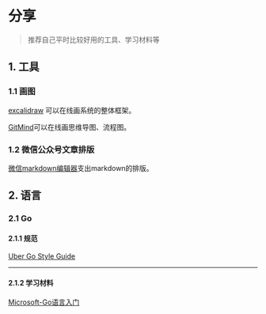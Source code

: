 # 分享

> 推荐自己平时比较好用的工具、学习材料等

## 1. 工具

### 1.1 画图 

[excalidraw](https://excalidraw.com/) 可以在线画系统的整体框架。

[GitMind](https://gitmind.cn/)可以在线画思维导图、流程图。

### 1.2 微信公众号文章排版

[微信markdown编辑器](https://doocs.github.io/md/#/)支出markdown的排版。

## 2. 语言

### 2.1 Go

#### 2.1.1 规范

[Uber Go Style Guide](https://github.com/uber-go/guide/blob/master/style.md)

****

#### 2.1.2 学习材料

[Microsoft-Go语言入门](https://docs.microsoft.com/zh-cn/learn/modules/go-get-started/)

